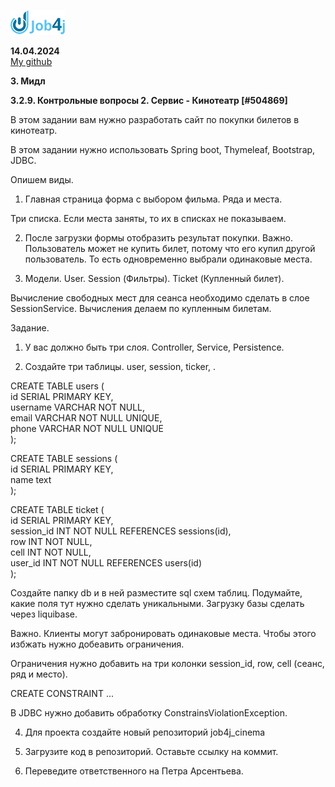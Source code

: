 ![ScreenShot](images/job4_logo.png)

<b>14.04.2024 </b><br>
<a href=https://github.com/Dima-Stepanov>My github</a>

<b>3. Мидл

3.2.9. Контрольные вопросы
2. Сервис - Кинотеатр [#504869]</b>

В этом задании вам нужно разработать сайт по покупки билетов в кинотеатр.

В этом задании нужно использовать Spring boot, Thymeleaf, Bootstrap, JDBC.

Опишем виды.

1. Главная страница форма с выбором фильма. Ряда и места.

Три списка. Если места заняты, то их в списках не показываем.

2. После загрузки формы отобразить результат покупки. Важно. Пользователь может не купить билет, потому что его купил другой пользователь. То есть одновременно выбрали одинаковые места.

3. Модели. User. Session (Фильтры). Ticket (Купленный билет).

Вычисление свободных мест для сеанса необходимо сделать в слое SessionService. Вычисления делаем по купленным билетам.

Задание.

1. У вас должно быть три слоя. Controller, Service, Persistence.

2. Создайте три таблицы. user, session, ticker, .


CREATE TABLE users (<br>
id SERIAL PRIMARY KEY,<br>
username VARCHAR NOT NULL,<br>
email VARCHAR NOT NULL UNIQUE,<br>
phone VARCHAR NOT NULL UNIQUE<br>
);<br>

CREATE TABLE sessions (<br>
id SERIAL PRIMARY KEY,<br>
name text<br>
);<br>

CREATE TABLE ticket (<br>
id SERIAL PRIMARY KEY,<br>
session_id INT NOT NULL REFERENCES sessions(id),<br>
row INT NOT NULL,<br>
cell INT NOT NULL,<br>
user_id INT NOT NULL REFERENCES users(id)<br>
);<br>

Создайте папку db и в ней разместите sql схем таблиц. Подумайте, какие поля тут нужно сделать уникальными.
Загрузку базы сделать через liquibase.

Важно. Клиенты могут забронировать одинаковые места. Чтобы этого избжать нужно добеавить ограничения.

Ограничения нужно добавить на три колонки session_id, row, cell (сеанс, ряд и место).


CREATE CONSTRAINT ...

В JDBC нужно добавить обработку ConstrainsViolationException.

4. Для проекта создайте новый репозиторий job4j_cinema

5. Загрузите код в репозиторий. Оставьте ссылку на коммит.

6. Переведите ответственного на Петра Арсентьева.








